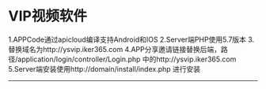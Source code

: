 # VIP视频软件
1.APPCode通过apicloud编译支持Android和IOS
2.Server端PHP使用5.7版本
3.替换域名为http://ysvip.iker365.com
4.APP分享邀请链接替换后端，路径/application/login/controller/Login.php  中的http://ysvip.iker365.com
5.Server端安装使用http://domain/install/index.php 进行安装

---------------------------------------------------------------------------------------

